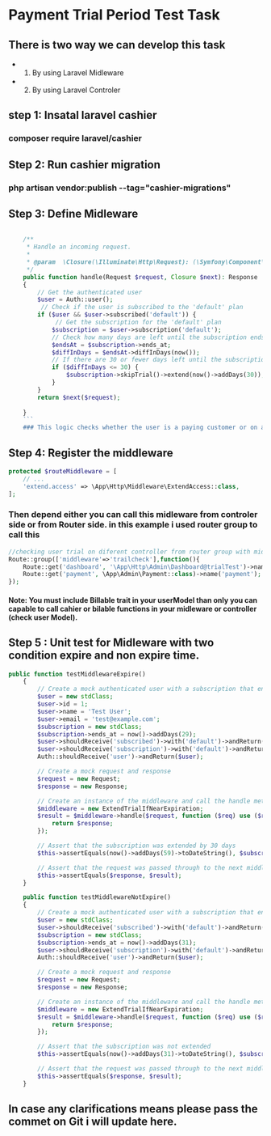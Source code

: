 

# Payment Trial Period Test Task

## There is two way we can develop this task
- 1. By using Laravel Midleware 
- 2. By using Laravel Controler 


## step 1: Insatal laravel cashier
### composer require laravel/cashier

## Step 2: Run cashier migration 
### php artisan vendor:publish --tag="cashier-migrations" 

## Step 3: Define Midleware 
```php

    /**
     * Handle an incoming request. 
     *
     * @param  \Closure(\Illuminate\Http\Request): (\Symfony\Component\HttpFoundation\Response)  $next
     */
    public function handle(Request $request, Closure $next): Response
    {
        // Get the authenticated user
        $user = Auth::user();
         // Check if the user is subscribed to the 'default' plan
        if ($user && $user->subscribed('default')) {
             // Get the subscription for the 'default' plan
            $subscription = $user->subscription('default');
            // Check how many days are left until the subscription ends
            $endsAt = $subscription->ends_at;
            $diffInDays = $endsAt->diffInDays(now());
            // If there are 30 or fewer days left until the subscription ends, extend the subscription by 30 days
            if ($diffInDays <= 30) {
                $subscription->skipTrial()->extend(now()->addDays(30));
            }
        }
        return $next($request);
        
    }
    ```
    ### This logic checks whether the user is a paying customer or on a trial, and extends their access accordingly. If the user is a paying customer, the ends_at property of their subscription is updated to extend their billing schedule by 30 days. If the user is on a trial, the trial_ends_at property is updated to extend their trial period by 30 days.
```
## Step 4: Register the middleware
```php
protected $routeMiddleware = [
    // ...
    'extend.access' => \App\Http\Middleware\ExtendAccess::class,
];
```
### Then depend either you can call this midleware from controler side or from Router side. in this example i used router group to call this
```php
//checking user trial on diferent controller from router group with midleware
Route::group(['middleware'=>'trailcheck'],function(){
    Route::get('dashboard', '\App\Http\Admin\Dashboard@trialTest')->name('dashboard');
    Route::get('payment', \App\Admin\Payment::class)->name('payment');
});
```
#### Note: You must include Billable trait in your userModel than only you can capable to call cahier or bilable functions in your midleware or controller (check user Model).

## Step 5 : Unit test for Midleware with two condition expire and non expire time.
```php
public function testMiddlewareExpire()
    {
        // Create a mock authenticated user with a subscription that ends in 29 days
        $user = new stdClass;
        $user->id = 1;
        $user->name = 'Test User';
        $user->email = 'test@example.com';
        $subscription = new stdClass;
        $subscription->ends_at = now()->addDays(29);
        $user->shouldReceive('subscribed')->with('default')->andReturn(true);
        $user->shouldReceive('subscription')->with('default')->andReturn($subscription);
        Auth::shouldReceive('user')->andReturn($user);

        // Create a mock request and response
        $request = new Request;
        $response = new Response;

        // Create an instance of the middleware and call the handle method
        $middleware = new ExtendTrialIfNearExpiration;
        $result = $middleware->handle($request, function ($req) use ($response) {
            return $response;
        });

        // Assert that the subscription was extended by 30 days
        $this->assertEquals(now()->addDays(59)->toDateString(), $subscription->ends_at->toDateString());

        // Assert that the request was passed through to the next middleware
        $this->assertEquals($response, $result);
    }

    public function testMiddlewareNotExpire()
    {
        // Create a mock authenticated user with a subscription that ends in 31 days
        $user = new stdClass;
        $user->shouldReceive('subscribed')->with('default')->andReturn(true);
        $subscription = new stdClass;
        $subscription->ends_at = now()->addDays(31);
        $user->shouldReceive('subscription')->with('default')->andReturn($subscription);
        Auth::shouldReceive('user')->andReturn($user);

        // Create a mock request and response
        $request = new Request;
        $response = new Response;

        // Create an instance of the middleware and call the handle method
        $middleware = new ExtendTrialIfNearExpiration;
        $result = $middleware->handle($request, function ($req) use ($response) {
            return $response;
        });

        // Assert that the subscription was not extended
        $this->assertEquals(now()->addDays(31)->toDateString(), $subscription->ends_at->toDateString());

        // Assert that the request was passed through to the next middleware
        $this->assertEquals($response, $result);
    } 

```
## In case any clarifications means please pass the commet on Git i will update here.
